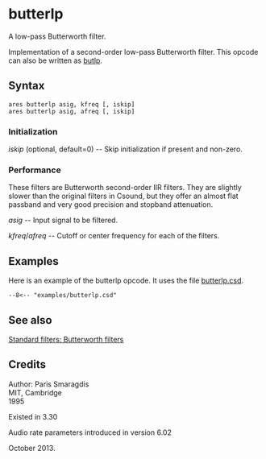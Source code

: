 <!--
id:butterlp
category:Signal Modifiers:Standard Filters
-->
# butterlp
A low-pass Butterworth filter.

Implementation of a second-order low-pass Butterworth filter. This opcode can also be written as [butlp](../../opcodes/butlp).

## Syntax
``` csound-orc
ares butterlp asig, kfreq [, iskip]
ares butterlp asig, afreq [, iskip]
```

### Initialization

_iskip_ (optional, default=0) -- Skip initialization if present and non-zero.

### Performance

These filters are Butterworth second-order IIR filters. They are slightly slower than the original filters in Csound, but they offer an almost flat passband and very good precision and stopband attenuation.

_asig_ -- Input signal to be filtered.

_kfreq_/_afreq_ -- Cutoff or center frequency for each of the filters.

## Examples

Here is an example of the butterlp opcode. It uses the file [butterlp.csd](../../examples/butterlp.csd).

``` csound-csd title="Example of the butterlp opcode." linenums="1"
--8<-- "examples/butterlp.csd"
```

## See also

[Standard filters: Butterworth filters](../../sigmod/standard)

## Credits

Author: Paris Smaragdis<br>
MIT, Cambridge<br>
1995<br>

Existed in 3.30

Audio rate parameters introduced in version 6.02

October 2013.
